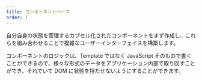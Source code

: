 ```yaml
---
title: コンポーネントベース
order: 1
---
```


自分自身の状態を管理するカプセル化されたコンポーネントをまず作成し、これらを組み合わせることで複雑なユーザーインターフェイスを構築します。

コンポーネントのロジックは、Template ではなく JavaScript そのもので書くことができるので、様々な形式のデータをアプリケーション内部で取り回すことができ、それでいて DOM に状態を持たせないようにすることができます。
